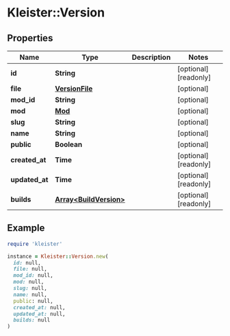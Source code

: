 # Kleister::Version

## Properties

| Name | Type | Description | Notes |
| ---- | ---- | ----------- | ----- |
| **id** | **String** |  | [optional][readonly] |
| **file** | [**VersionFile**](VersionFile.md) |  | [optional] |
| **mod_id** | **String** |  | [optional] |
| **mod** | [**Mod**](Mod.md) |  | [optional] |
| **slug** | **String** |  | [optional] |
| **name** | **String** |  | [optional] |
| **public** | **Boolean** |  | [optional] |
| **created_at** | **Time** |  | [optional][readonly] |
| **updated_at** | **Time** |  | [optional][readonly] |
| **builds** | [**Array&lt;BuildVersion&gt;**](BuildVersion.md) |  | [optional][readonly] |

## Example

```ruby
require 'kleister'

instance = Kleister::Version.new(
  id: null,
  file: null,
  mod_id: null,
  mod: null,
  slug: null,
  name: null,
  public: null,
  created_at: null,
  updated_at: null,
  builds: null
)
```

